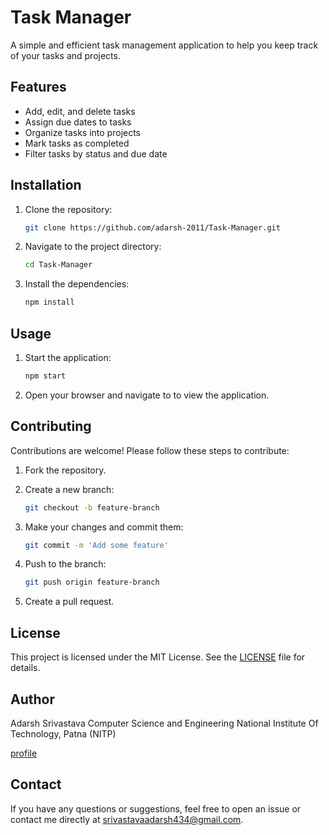 # Task Manager

A simple and efficient task management application to help you keep track of your tasks and projects.

## Features

- Add, edit, and delete tasks
- Assign due dates to tasks
- Organize tasks into projects
- Mark tasks as completed
- Filter tasks by status and due date

## Installation

1. Clone the repository:

   ```bash
   git clone https://github.com/adarsh-2011/Task-Manager.git

2. Navigate to the project directory:

    ```bash
   cd Task-Manager

3. Install the dependencies:

    ```bash
   npm install


## Usage

1. Start the application:
   
    ```bash
    npm start

2. Open your browser and navigate to [](http://localhost:3000) to view the application.

## Contributing

Contributions are welcome! Please follow these steps to contribute:

1. Fork the repository.
2. Create a new branch:

   ```bash
   git checkout -b feature-branch

3. Make your changes and commit them:

   ```bash
   git commit -m 'Add some feature'

4. Push to the branch:

   ```bash
   git push origin feature-branch

5. Create a pull request.

## License

This project is licensed under the MIT License. See the [LICENSE](LICENSE) file for details.

## Author
Adarsh Srivastava
Computer Science and Engineering
National Institute Of Technology, Patna (NITP)

[profile](https://github.com/adarsh-2011)

## Contact

If you have any questions or suggestions, feel free to open an issue or contact me directly at [srivastavaadarsh434@gmail.com](mailto:srivastavaadarsh434@gmail.com).
